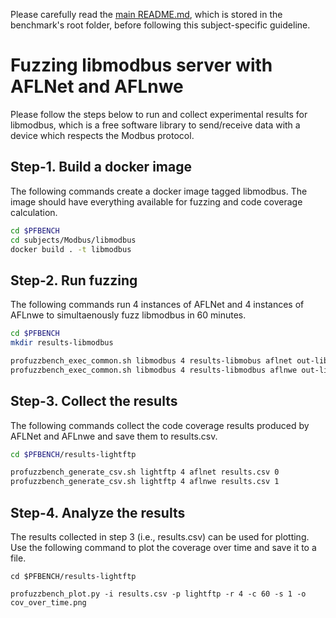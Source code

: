 Please carefully read the [main README.md](../../../README.md), which is stored in the benchmark's root folder, before following this subject-specific guideline.

# Fuzzing libmodbus server with AFLNet and AFLnwe
Please follow the steps below to run and collect experimental results for libmodbus, which is a free software library to send/receive data with a device which respects the Modbus protocol.

## Step-1. Build a docker image
The following commands create a docker image tagged libmodbus. The image should have everything available for fuzzing and code coverage calculation.

```bash
cd $PFBENCH
cd subjects/Modbus/libmodbus
docker build . -t libmodbus
```

## Step-2. Run fuzzing
The following commands run 4 instances of AFLNet and 4 instances of AFLnwe to simultaenously fuzz libmodbus in 60 minutes.

```bash
cd $PFBENCH
mkdir results-libmodbus

profuzzbench_exec_common.sh libmodbus 4 results-libmobus aflnet out-libmodbus-aflnet "-P FTP -D 10000 -q 3 -s 3 -E -K" 3600 5 &
profuzzbench_exec_common.sh libmodbus 4 results-libmodbus aflnwe out-libmodbus-aflnwe "-D 10000 -K" 3600 5
```

## Step-3. Collect the results
The following commands collect the  code coverage results produced by AFLNet and AFLnwe and save them to results.csv.

```bash
cd $PFBENCH/results-lightftp

profuzzbench_generate_csv.sh lightftp 4 aflnet results.csv 0
profuzzbench_generate_csv.sh lightftp 4 aflnwe results.csv 1
```

## Step-4. Analyze the results
The results collected in step 3 (i.e., results.csv) can be used for plotting. Use the following command to plot the coverage over time and save it to a file.

```
cd $PFBENCH/results-lightftp

profuzzbench_plot.py -i results.csv -p lightftp -r 4 -c 60 -s 1 -o cov_over_time.png
```
